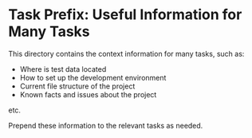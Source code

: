 # Task Prefix: Useful Information for Many Tasks

This directory contains the context information for many tasks, such as:
- Where is test data located
- How to set up the development environment
- Current file structure of the project
- Known facts and issues about the project

etc.

Prepend these information to the relevant tasks as needed.